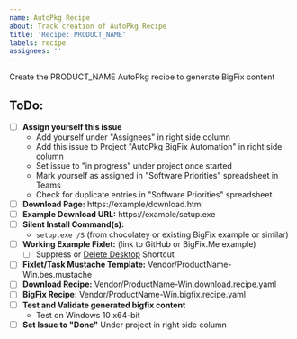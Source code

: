 ```yaml
---
name: AutoPkg Recipe
about: Track creation of AutoPkg Recipe
title: 'Recipe: PRODUCT_NAME'
labels: recipe
assignees: ''
---
```


Create the PRODUCT_NAME AutoPkg recipe to generate BigFix content

## ToDo:
- [ ] **Assign yourself this issue**
  - Add yourself under "Assignees" in right side column
  - Add this issue to Project "AutoPkg BigFix Automation" in right side column
  - Set issue to "in progress" under project once started
  - Mark yourself as assigned in "Software Priorities" spreadsheet in Teams
  - Check for duplicate entries in "Software Priorities" spreadsheet
- [ ] **Download Page:** https://example/download.html
- [ ] **Example Download URL:** https://example/setup.exe
- [ ] **Silent Install Command(s):**
  - `setup.exe /S` (from chocolatey or existing BigFix example or similar)
- [ ] **Working Example Fixlet:** (link to GitHub or BigFix.Me example)
  - [ ] Suppress or [Delete Desktop](https://github.com/bigfix/bigfix-recipes/blob/580dfc444bcbd53c9f68b927ed26bc724ac8c67c/MSI-Tools/SuperOrca-Win64-Install_Update.bes.mustache#L48-L50) Shortcut
- [ ] **Fixlet/Task Mustache Template:** Vendor/ProductName-Win.bes.mustache
- [ ] **Download Recipe:** Vendor/ProductName-Win.download.recipe.yaml
- [ ] **BigFix Recipe:** Vendor/ProductName-Win.bigfix.recipe.yaml
- [ ] **Test and Validate generated bigfix content**
  - Test on Windows 10 x64-bit
- [ ] **Set Issue to "Done"** Under project in right side column
